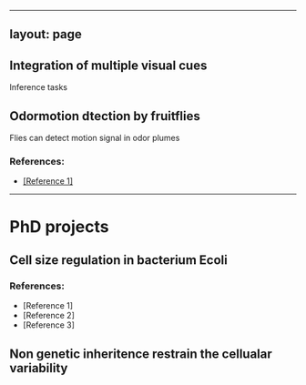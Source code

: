 ----
layout: page
----


## Integration of multiple visual cues 
Inference tasks 

## Odormotion dtection by fruitflies
Flies can detect motion signal in odor plumes

### References:
- [[Reference 1]](https://www.nature.com/articles/s41586-022-05423-4)


---

# PhD projects

## Cell size regulation in bacterium Ecoli

### References:
- [Reference 1]
- [Reference 2]
- [Reference 3]

## Non genetic inheritence restrain the cellualar variability
